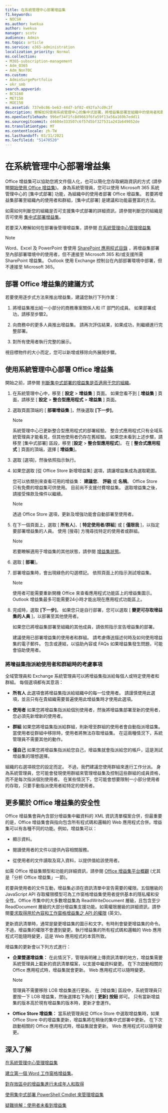 ```yaml
---
title: 在系統管理中心部署增益集
f1.keywords:
- NOCSH
ms.author: kwekua
author: kwekua
manager: scotv
audience: Admin
ms.topic: article
ms.service: o365-administration
localization_priority: Normal
ms.collection:
- M365-subscription-management
- Adm_O365
- Adm_NonTOC
ms.custom:
- AdminSurgePortfolio
- okr_smb
search.appverid:
- BCS160
- MET150
- MOE150
ms.assetid: 737e8c86-be63-44d7-bf02-492fa7cd9c3f
description: 瞭解如何使用系統管理中心的集中式部署，將增益集部署至組織中的使用者和群組。
ms.openlocfilehash: 996ef34f1fc8d9663f6fa59f13a56a169b7edd11
ms.sourcegitcommit: d4604e333507c6f57d5bf327531a241b649052de
ms.translationtype: MT
ms.contentlocale: zh-TW
ms.lasthandoff: 03/31/2021
ms.locfileid: "51470520"
---
```

# <a name="deploy-add-ins-in-the-admin-center"></a>在系統管理中心部署增益集

Office 增益集可以協助您將文件個人化，也可以簡化您存取網路資訊的方式 (請參閱[開始使用 Office 增益集](https://support.microsoft.com/office/82e665c4-6700-4b56-a3f3-ef5441996862))。 身為系統管理員，您可以使用 Microsoft 365 系統管理中心的 [集中式部署] 功能，為組織中的使用者部署 Office 增益集。 若要將增益集部署至組織內的使用者和群組，[集中式部署] 是建議和功能最豐富的方法。

如需如何判斷您的組織是否可支援集中式部署的詳細資訊，請參閱判斷您的組織是否可使用 [集中式部署增益集](centralized-deployment-of-add-ins.md)。

若要深入瞭解如何在部署後管理增益集，請參閱 [在系統管理中心管理增益集](manage-addins-in-the-admin-center.md)
  
> [!NOTE]
>  Word、Excel 及 PowerPoint 會使用 [SharePoint 應用程式目錄](https://dev.office.com/docs/add-ins/publish/publish-task-pane-and-content-add-ins-to-an-add-in-catalog) ，將增益集部署至內部部署環境中的使用者，但不連接至 Microsoft 365 和/或支援所需 SharePoint 增益集。 Outlook 使用 Exchange 控制台在內部部署環境中部署，但不連接至 Microsoft 365。
  
## <a name="recommended-approach-for-deploying-office-add-ins"></a>部署 Office 增益集的建議方式

若要使用逐步式方法來推出增益集，建議您執行下列作業：
  
1. 將增益集推出給一小部分的商務專案關係人和 IT 部門的成員。 如果部署成功，請移至步驟2。
    
2. 向商務中的更多人員推出增益集。 請再次評估結果，如果成功，則繼續進行完整部署。
    
3. 對所有使用者執行完整的展示。
    
視目標物件的大小而定，您可以新增或移除向外展開步驟。
  
## <a name="deploy-an-office-add-in-using-the-admin-center"></a>使用系統管理中心部署 Office 增益集

開始之前，請參閱 [判斷集中式部署的增益集是否適用于您的組織](centralized-deployment-of-add-ins.md)。
  
1. 在系統管理中心中，移至 [ **設定** \> **增益集** ] 頁面。 如果您看不到 [ **增益集** ] 頁面，請移至 [ **設定** \> **整合型應用程式** \> **增益集** ] 頁面。

2. 選取頁面頂端的 [ **部署增益集** ]，然後選取 **[下一步]**。

    > [!NOTE]
    > 系統管理中心已更新整合型應用程式的部署經驗。 整合式應用程式只有全域系統管理員才能看見，但其他使用者仍存在舊經驗。 如果您未看到上述步驟，請移至 [集中式部署] 區段，移至 [**設定**  >  **整合型應用程式**]。 在 [ **整合式應用程式** ] 頁面的頂端，選擇 [ **增益集**]。

3. 選取 [選項]，然後依照指示執行。
  
4. 如果您選取 [從 Office Store 新增增益集] 選項，請讓增益集成為選取範圍。 </br>

    您可以依類別來查看可用的增益集： **建議您**、 **評級** 或 **名稱**。 Office Store 只有免費的增益集可供使用。 目前尚不支援付費增益集。 選取增益集之後，請接受條款及條件以繼續。 <br/> 

    > [!NOTE]
    > 透過 Office Store 選項，更新及增強功能會自動部署至使用者。

5. 在下一個頁面上，選取 [ **所有人**]、[ **特定使用者/群組**] 或 [ **僅限我** ]，以指定要部署增益集的人員。 使用 [搜尋] 方塊尋找特定的使用者或群組。 <br/>

    > [!NOTE]
    > 若要瞭解適用于增益集的其他狀態，請參閱 [增益集狀態](./manage-addins-in-the-admin-center.md)。
  
6. 選取 [ **部署**]。
  
7. 部署增益集時，會出現綠色的勾選標記。 依照頁面上的指示測試增益集。

    > [!NOTE]
    > 使用者可能需要重新開機 Office 來查看應用程式功能區上的增益集圖示。 Outlook 增益集最多可能需要24小時才能出現在應用程式功能區上。

8. 完成時，選取 **[下一步]**。 如果您只是自行部署，您可以選取 [ **變更可存取增益集的人員** ]，以部署至其他使用者。

    如果您已將增益集部署至組織的其他成員，請依照指示宣告增益集的部署。 <br/>
  
    建議使用已部署增益集的使用者和群組。 請考慮傳送描述何時及如何使用增益集的電子郵件。 包含或連結，以協助內容或 FAQs 如果增益集發生問題，可能會協助使用者。
  
### <a name="considerations-when-assigning-an-add-in-to-users-and-groups"></a>將增益集指派給使用者和群組時的考慮事項

全域管理員和 Exchange 系統管理員可以將增益集指派給每個人或特定使用者和群組。 每個選項都有其意涵：
  
- **所有人** 此選項會將增益集指派給組織中的每一位使用者。 請謹慎使用此選項，並且只有在貴組織需要普遍使用此增益集時才使用此選項。

- **使用者** 如果您將增益集指派給個別使用者，然後將增益集部署至新的使用者，您必須先新增新的使用者。

- **群組** 如果您將增益集指派給群組，則新增至群組的使用者會自動指派增益集。 當使用者從群組中移除時，使用者將無法存取增益集。 在這兩種情況下，系統管理員不需要其他的動作。

- **僅自己** 如果您將增益集指派給您自己，增益集就會指派給您的帳戶，這是測試增益集的理想選擇。

組織的右選項視您的設定而定。 不過，我們建議您使用群組來進行工作分派。 身為系統管理員，您可能會發現使用群組來管理增益集及控制這些群組的成員資格，而不是每次指派個別使用者。 在某些情況下，您可能會想要限制一小部分使用者的存取，只要手動指派使用者給特定的使用者。
  
## <a name="more-about-office-add-ins-security"></a>更多關於 Office 增益集的安全性

Office 增益集會與內含部分增益集中繼資料的 XML 資訊清單檔案合併，但最重要的是，Office 增益集會與指向包含所有程式碼和邏輯的 Web 應用程式合併。增益集可以有各種不同的功能。例如，增益集可以：
  
- 顯示資料。

- 閱讀使用者的文件以提供內容相關服務。

- 從使用者的文件讀取及寫入資料，以提供值給該使用者。

如需 Office 增益集類型和功能的詳細資訊，請參閱 [Office 增益集平台概觀](/office/dev/add-ins/overview/office-add-ins) (尤其是「分析 Office 增益集」一節)。
  
若要與使用者的文件互動，增益集必須在資訊清單中宣告需要的權限。五個層級的 JavaScript API 存取權限模型可為工作窗格增益集使用者提供基本的隱私權和安全性。Office 市集中的大多數增益集為 ReadWriteDocument 層級，且包含至少 ReadDocument 層級的大部分增益集支援功能。如需權限層級的詳細資訊，請參閱[要求取得用於內容和工作窗格增益集之 API 的權限](/office/dev/add-ins/develop/requesting-permissions-for-api-use-in-content-and-task-pane-add-ins) (英文)。
  
更新資訊清單時，通常是變更增益集的圖示和文字。有時則會變更增益集的命令。不過，增益集的權限不會遭到變更。執行增益集的所有程式碼和邏輯的 Web 應用程式可能隨時變更，這是 Web 應用程式的本質所致。
  
增益集的更新會以下列方式進行：
  
- **企業營運增益集：** 在此情況下，管理員明確上傳資訊清單的地方，增益集需要系統管理員上載新的資訊清單檔案，以支援中繼資料變更。 在下次啟動相關的 Office 應用程式時，增益集就會更新。 Web 應用程式可以隨時變更。

    > [!NOTE]
    > 管理員不需要移除 LOB 增益集進行更新。   在 [增益集] 區段中，系統管理員只要按一下 LOB 增益集，然後選擇右下角的 [ **更新] 按鈕** 即可。 只有當新增益集的版本高於現有增益集的版本時，更新才會運作。

- **Office Store 增益集：** 當系統管理員從 Office Store 中選取增益集時，如果 Office Store 中的增益集更新，增益集將在稍後的集中式部署中更新。 在下次啟動相關的 Office 應用程式時，增益集就會更新。 Web 應用程式可以隨時變更。
  
## <a name="learn-more"></a>深入了解

[在系統管理中心管理增益集](manage-addins-in-the-admin-center.md)

[建立第一個 Word 工作窗格增益集](/office/dev/add-ins/quickstarts/word-quickstart?tabs=yeomangenerator)。

[對存放區中的增益集進行未成年人和取得](minors-and-acquiring-addins-from-the-store.md)
  
[使用集中式部署 PowerShell Cmdlet 來管理增益集](../../enterprise/use-the-centralized-deployment-powershell-cmdlets-to-manage-add-ins.md)
  
[疑難排解：使用者未看到增益集](/office365/troubleshoot/access-management/user-not-seeing-add-ins)